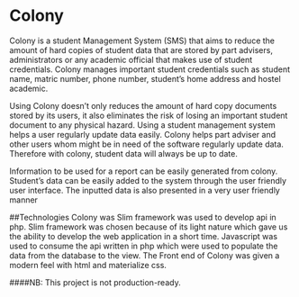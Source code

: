 # Colony
Colony is a student Management System (SMS) that aims to reduce the amount of hard copies of student data that are stored by part advisers, administrators or any academic official that makes use of student credentials.  Colony manages important student credentials such as student name, matric number, phone number, student’s home address and hostel academic. 

Using Colony doesn’t only reduces the amount of hard copy documents stored by its users, it also eliminates the risk of losing an important student document to any physical hazard. Using a student management system helps a user regularly update data easily. Colony helps part adviser and other users whom might be in need of the software regularly update data. Therefore with colony, student data will always be up to date.

Information to be used for a report can be easily generated from colony. Student’s data can be easily added to the system through the user friendly user interface. The inputted data is also presented in a very user friendly manner


##Technologies
Colony was Slim framework was used to develop api in php. Slim framework was chosen because of its light nature which gave us the ability to develop the web application in a short time.  Javascript was used to consume the api written in php which were used to populate the data from the database to the view. The Front end of Colony was given a modern feel with html and materialize css.

####NB: This project is not production-ready.
